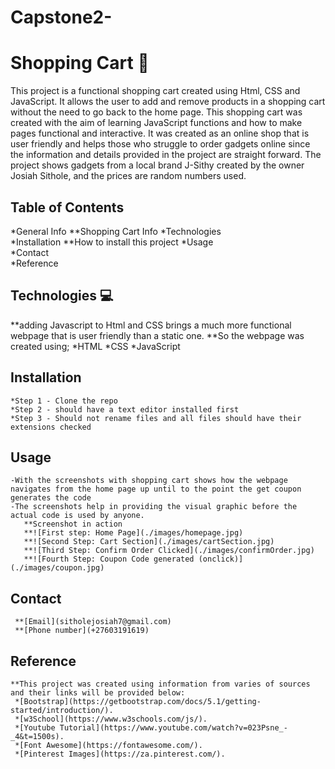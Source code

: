 # Capstone2-

# Shopping Cart 🛒 
This project is a functional shopping cart created using Html, CSS and JavaScript. 
It allows the user to add and remove products in a shopping cart without the need to go back to the home page. 
This shopping cart was created with the aim of learning JavaScript functions and how to make pages functional and interactive. 
It was created as an online shop  that is user friendly and helps those who struggle to order gadgets online since the information and details provided in the project are straight forward. 
The project shows gadgets from a local brand J-Sithy created by the owner Josiah Sithole, and the prices are random numbers used.  

## Table of Contents 
 *General Info
   **Shopping Cart Info
 *Technologies   
 *Installation
    **How to install this project
 *Usage   
 *Contact  
 *Reference
 
## Technologies 💻  

   **adding Javascript to Html and CSS brings a much more functional webpage that is user friendly than a static one. 
   **So the webpage was created using;
       *HTML 
       *CSS
       *JavaScript
       
  ## Installation
  
    *Step 1 - Clone the repo
    *Step 2 - should have a text editor installed first
    *Step 3 - Should not rename files and all files should have their extensions checked 
  
  ## Usage 
  
    -With the screenshots with shopping cart shows how the webpage navigates from the home page up until to the point the get coupon generates the code
    -The screenshots help in providing the visual graphic before the actual code is used by anyone.
       **Screenshot in action
       **![First step: Home Page](./images/homepage.jpg)
       **![Second Step: Cart Section](./images/cartSection.jpg)
       **![Third Step: Confirm Order Clicked](./images/confirmOrder.jpg)
       **![Fourth Step: Coupon Code generated (onclick)](./images/coupon.jpg)

  ## Contact
  
     **[Email](sitholejosiah7@gmail.com)
     **[Phone number](+27603191619)
     
  ## Reference
  
    **This project was created using information from varies of sources and their links will be provided below:
     *[Bootstrap](https://getbootstrap.com/docs/5.1/getting-started/introduction/).
     *[w3School](https://www.w3schools.com/js/).
     *[Youtube Tutorial](https://www.youtube.com/watch?v=023Psne_-_4&t=1500s).
     *[Font Awesome](https://fontawesome.com/).
     *[Pinterest Images](https://za.pinterest.com/). 


